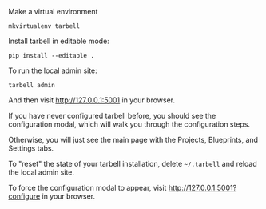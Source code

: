 Make a virtual environment

`mkvirtualenv tarbell`

Install tarbell in editable mode:

`pip install --editable .`

To run the local admin site:

`tarbell admin`

And then visit http://127.0.0.1:5001 in your browser.

If you have never configured tarbell before, you should see the configuration modal, which will walk you through the configuration steps.  

Otherwise, you will just see the main page with the Projects, Blueprints, and Settings tabs.

To "reset" the state of your tarbell installation, delete `~/.tarbell` and reload the local admin site.

To force the configuration modal to appear, visit http://127.0.0.1:5001?configure in your browser.




